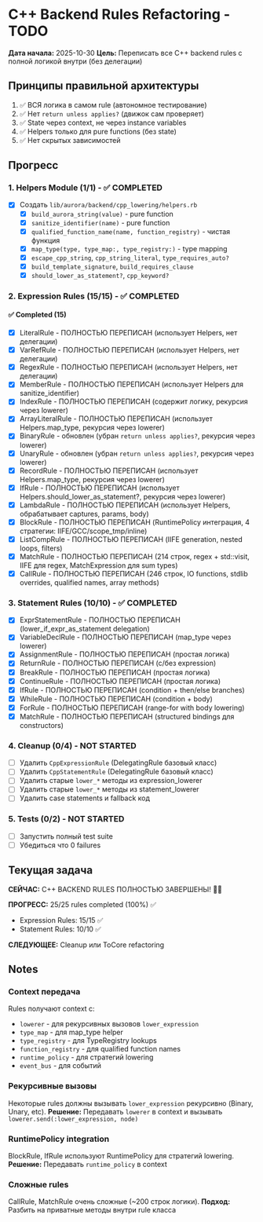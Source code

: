# C++ Backend Rules Refactoring - TODO

**Дата начала:** 2025-10-30
**Цель:** Переписать все C++ backend rules с полной логикой внутри (без делегации)

## Принципы правильной архитектуры

1. ✅ ВСЯ логика в самом rule (автономное тестирование)
2. ✅ Нет `return unless applies?` (движок сам проверяет)
3. ✅ State через context, не через instance variables
4. ✅ Helpers только для pure functions (без state)
5. ✅ Нет скрытых зависимостей

## Прогресс

### 1. Helpers Module (1/1) - ✅ COMPLETED

- [x] Создать `lib/aurora/backend/cpp_lowering/helpers.rb`
  - [x] `build_aurora_string(value)` - pure function
  - [x] `sanitize_identifier(name)` - pure function
  - [x] `qualified_function_name(name, function_registry)` - чистая функция
  - [x] `map_type(type, type_map:, type_registry:)` - type mapping
  - [x] `escape_cpp_string`, `cpp_string_literal`, `type_requires_auto?`
  - [x] `build_template_signature`, `build_requires_clause`
  - [x] `should_lower_as_statement?`, `cpp_keyword?`

### 2. Expression Rules (15/15) - ✅ COMPLETED

#### ✅ Completed (15)
- [x] LiteralRule - ПОЛНОСТЬЮ ПЕРЕПИСАН (использует Helpers, нет делегации)
- [x] VarRefRule - ПОЛНОСТЬЮ ПЕРЕПИСАН (использует Helpers, нет делегации)
- [x] RegexRule - ПОЛНОСТЬЮ ПЕРЕПИСАН (использует Helpers, нет делегации)
- [x] MemberRule - ПОЛНОСТЬЮ ПЕРЕПИСАН (использует Helpers для sanitize_identifier)
- [x] IndexRule - ПОЛНОСТЬЮ ПЕРЕПИСАН (содержит логику, рекурсия через lowerer)
- [x] ArrayLiteralRule - ПОЛНОСТЬЮ ПЕРЕПИСАН (использует Helpers.map_type, рекурсия через lowerer)
- [x] BinaryRule - обновлен (убран `return unless applies?`, рекурсия через lowerer)
- [x] UnaryRule - обновлен (убран `return unless applies?`, рекурсия через lowerer)
- [x] RecordRule - ПОЛНОСТЬЮ ПЕРЕПИСАН (использует Helpers.map_type, рекурсия через lowerer)
- [x] IfRule - ПОЛНОСТЬЮ ПЕРЕПИСАН (использует Helpers.should_lower_as_statement?, рекурсия через lowerer)
- [x] LambdaRule - ПОЛНОСТЬЮ ПЕРЕПИСАН (использует Helpers, обрабатывает captures, params, body)
- [x] BlockRule - ПОЛНОСТЬЮ ПЕРЕПИСАН (RuntimePolicy интеграция, 4 стратегии: IIFE/GCC/scope_tmp/inline)
- [x] ListCompRule - ПОЛНОСТЬЮ ПЕРЕПИСАН (IIFE generation, nested loops, filters)
- [x] MatchRule - ПОЛНОСТЬЮ ПЕРЕПИСАН (214 строк, regex + std::visit, IIFE для regex, MatchExpression для sum types)
- [x] CallRule - ПОЛНОСТЬЮ ПЕРЕПИСАН (246 строк, IO functions, stdlib overrides, qualified names, array methods)

### 3. Statement Rules (10/10) - ✅ COMPLETED

- [x] ExprStatementRule - ПОЛНОСТЬЮ ПЕРЕПИСАН (lower_if_expr_as_statement delegation)
- [x] VariableDeclRule - ПОЛНОСТЬЮ ПЕРЕПИСАН (map_type через lowerer)
- [x] AssignmentRule - ПОЛНОСТЬЮ ПЕРЕПИСАН (простая логика)
- [x] ReturnRule - ПОЛНОСТЬЮ ПЕРЕПИСАН (с/без expression)
- [x] BreakRule - ПОЛНОСТЬЮ ПЕРЕПИСАН (простая логика)
- [x] ContinueRule - ПОЛНОСТЬЮ ПЕРЕПИСАН (простая логика)
- [x] IfRule - ПОЛНОСТЬЮ ПЕРЕПИСАН (condition + then/else branches)
- [x] WhileRule - ПОЛНОСТЬЮ ПЕРЕПИСАН (condition + body)
- [x] ForRule - ПОЛНОСТЬЮ ПЕРЕПИСАН (range-for with body lowering)
- [x] MatchRule - ПОЛНОСТЬЮ ПЕРЕПИСАН (structured bindings для constructors)

### 4. Cleanup (0/4) - NOT STARTED

- [ ] Удалить `CppExpressionRule` (DelegatingRule базовый класс)
- [ ] Удалить `CppStatementRule` (DelegatingRule базовый класс)
- [ ] Удалить старые `lower_*` методы из expression_lowerer
- [ ] Удалить старые `lower_*` методы из statement_lowerer
- [ ] Удалить case statements и fallback код

### 5. Tests (0/2) - NOT STARTED

- [ ] Запустить полный test suite
- [ ] Убедиться что 0 failures

## Текущая задача

**СЕЙЧАС:** C++ BACKEND RULES ПОЛНОСТЬЮ ЗАВЕРШЕНЫ! 🎉🎉

**ПРОГРЕСС:** 25/25 rules completed (100%) ✅
- Expression Rules: 15/15 ✅
- Statement Rules: 10/10 ✅

**СЛЕДУЮЩЕЕ:** Cleanup или ToCore refactoring

## Notes

### Context передача
Rules получают context с:
- `lowerer` - для рекурсивных вызовов `lower_expression`
- `type_map` - для map_type helper
- `type_registry` - для TypeRegistry lookups
- `function_registry` - для qualified function names
- `runtime_policy` - для стратегий lowering
- `event_bus` - для событий

### Рекурсивные вызовы
Некоторые rules должны вызывать `lower_expression` рекурсивно (Binary, Unary, etc).
**Решение:** Передавать `lowerer` в context и вызывать `lowerer.send(:lower_expression, node)`

### RuntimePolicy integration
BlockRule, IfRule используют RuntimePolicy для стратегий lowering.
**Решение:** Передавать `runtime_policy` в context

### Сложные rules
CallRule, MatchRule очень сложные (~200 строк логики).
**Подход:** Разбить на приватные методы внутри rule класса
